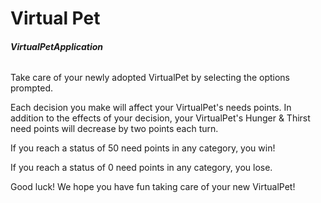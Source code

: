 # Virtual Pet

###### **VirtualPetApplication**

Take care of your newly adopted VirtualPet by selecting the options prompted. 

Each decision you make will affect your VirtualPet's needs points. In addition to the effects of your decision, 
your VirtualPet's Hunger & Thirst need points will decrease by two points each turn.

If you reach a status of 50 need points in any category, you win!

If you reach a status of 0 need points in any category, you lose. 

Good luck! We hope you have fun taking care of your new VirtualPet!